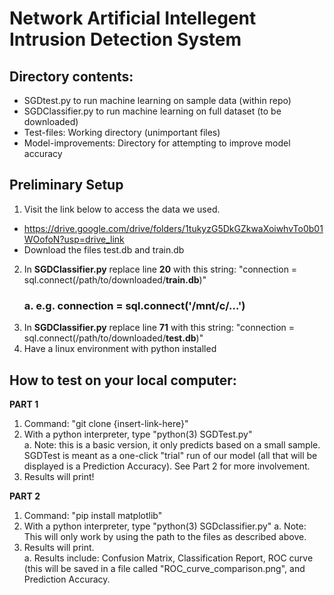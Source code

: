 # Network Artificial Intellegent Intrusion Detection System
## Directory contents:
* SGDtest.py to run machine learning on sample data (within repo)
* SGDClassifier.py to run machine learning on full dataset (to be downloaded)
* Test-files: Working directory (unimportant files)
* Model-improvements: Directory for attempting to improve model accuracy
## Preliminary Setup
1. Visit the link below to access the data we used.
* https://drive.google.com/drive/folders/1tukyzG5DkGZkwaXoiwhvTo0b01WOofoN?usp=drive_link
* Download the files test.db and train.db 
2. In **SGDClassifier.py** replace line **20** with this string: "connection = sql.connect(/path/to/downloaded/**train.db**)"
   ### a. e.g. connection = sql.connect('/mnt/c/...')
3. In **SGDClassifier.py** replace line **71** with this string: "connection = sql.connect(/path/to/downloaded/**test.db**)"
4. Have a linux environment with python installed

## How to test on your local computer:

**PART 1**
1. Command: "git clone {insert-link-here}"
2. With a python interpreter, type "python(3) SGDTest.py" <br>
    a. Note: this is a basic version, it only predicts based on a small sample. SGDTest is meant as a one-click "trial" run of our model (all that will be displayed is a Prediction Accuracy). See Part 2 for more involvement.
4. Results will print!

**PART 2**
1. Command: "pip install matplotlib" <br>
2. With a python interpreter, type "python(3) SGDclassifier.py"
    a. Note: This will only work by using the path to the files as described above. <br>
3. Results will print. <br>
    a. Results include: Confusion Matrix, Classification Report, ROC curve (this will be saved in a file called "ROC_curve_comparison.png", and Prediction Accuracy.


